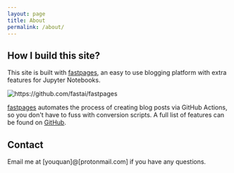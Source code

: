 ```yaml
---
layout: page
title: About
permalink: /about/
---
```


## How I build this site?

This site is built with [fastpages](https://github.com/fastai/fastpages), an easy to use blogging platform with extra features for Jupyter Notebooks.

![]({{site.baseurl}}/images/diagram.png "https://github.com/fastai/fastpages")

[fastpages](https://github.com/fastai/fastpages) automates the process of creating blog posts via GitHub Actions, so you don't have to fuss with conversion scripts.  A full list of features can be found on [GitHub](https://github.com/fastai/fastpages).  

## Contact

Email me at [youquan]@[protonmail.com] if you have any questions.
